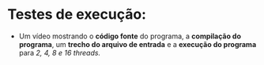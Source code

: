 # Testes de execução:

* Um vídeo mostrando o **código fonte** do programa, a **compilação do programa**, um **trecho do arquivo
de entrada** e a **execução do programa** para *2, 4, 8 e 16 threads.*
